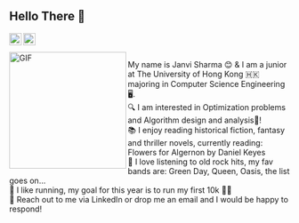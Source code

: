 ## Hello There 👋
<a target="_blank" href="https://www.linkedin.com/in/janvi-sharma-491389195/">
  <img align="left" alt="LinkedIn" width="22px" src="https://cdn.jsdelivr.net/npm/simple-icons@3.1.0/icons/linkedin.svg" />
</a>
<a target="_blank" href="janvi@connect.hku.hk">
  <img align="left" alt="'Gmail" width="22px" src="https://cdn.jsdelivr.net/npm/simple-icons@3.1.0/icons/gmail.svg" />
</a>
<br /> <br/>
 <img align="left" height="210" width="210" alt="GIF" src="https://media.giphy.com/media/37mOoBDsOjKdFGqXaZ/giphy.gif" /> 
 <p>
My name is Janvi Sharma 😊 & I am a junior at The University of Hong Kong 🇭🇰 majoring in Computer Science Engineering 🖥️. <br/ >
🔍 I am interested in Optimization problems and Algorithm design and analysis📝! <br/>
📚 I enjoy reading historical fiction, fantasy and thriller novels, currently reading: Flowers for Algernon by Daniel Keyes<br/>
🎼 I love listening to old rock hits, my fav bands are: Green Day, Queen, Oasis, the list goes on...<br/>
🏃 I like running, my goal for this year is to run my first 10k 👟💨 <br/>
📩 Reach out to me via LinkedIn or drop me an email and I would be happy to respond!
</p>


